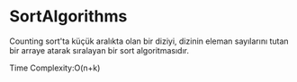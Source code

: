 # SortAlgorithms
Counting sort'ta küçük aralıkta olan bir diziyi, dizinin eleman sayılarını tutan bir arraye atarak sıralayan bir sort algoritmasıdır.

Time Complexity:O(n+k) 